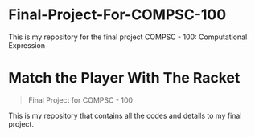 # Final-Project-For-COMPSC-100
This is my repository for the final project COMPSC - 100: Computational Expression

# Match the Player With The Racket
> Final Project for COMPSC - 100

This is my repository that contains all the codes and details to my final project. 
